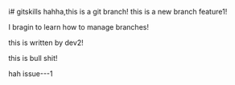 i# gitskills
hahha,this is a git branch!
this is a new branch feature1!

I bragin to learn how to manage branches!

this is written by dev2!

this is bull shit!

hah
issue---1
